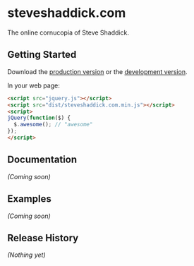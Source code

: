 # steveshaddick.com

The online cornucopia of Steve Shaddick.

## Getting Started
Download the [production version][min] or the [development version][max].

[min]: https://raw.github.com/steveshaddick/steveshaddick.com/master/dist/steveshaddick.com.min.js
[max]: https://raw.github.com/steveshaddick/steveshaddick.com/master/dist/steveshaddick.com.js

In your web page:

```html
<script src="jquery.js"></script>
<script src="dist/steveshaddick.com.min.js"></script>
<script>
jQuery(function($) {
  $.awesome(); // "awesome"
});
</script>
```

## Documentation
_(Coming soon)_

## Examples
_(Coming soon)_

## Release History
_(Nothing yet)_
